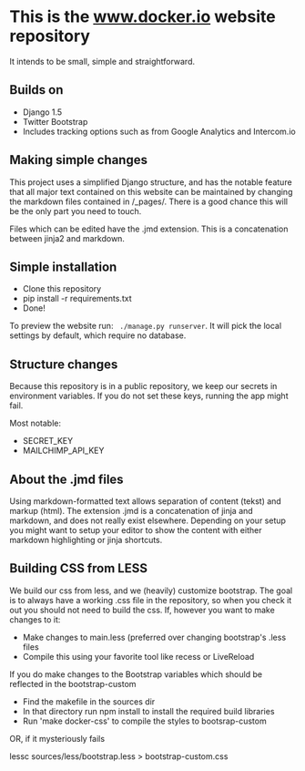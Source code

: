 This is the www.docker.io website repository
==============================================

It intends to be small, simple and straightforward.

Builds on
----------

* Django 1.5
* Twitter Bootstrap
* Includes tracking options such as from Google Analytics and Intercom.io


Making simple changes
---------------------

This project uses a simplified Django structure, and has the notable feature that all major text contained on this
 website can be maintained by changing the markdown files contained in /_pages/. There is a good chance this will
 be the only part you need to touch.

Files which can be edited have the .jmd extension. This is a concatenation between jinja2 and markdown.


Simple installation
-------------------

* Clone this repository
* pip install -r requirements.txt
* Done!

To preview the website run: `` ./manage.py runserver``. It will pick the local settings by default, which require no
database.


Structure changes
-----------------

Because this repository is in a public repository, we keep our secrets in environment variables. If you do not
set these keys, running the app might fail.

Most notable:

* SECRET_KEY
* MAILCHIMP_API_KEY


About the .jmd files
--------------------

Using markdown-formatted text allows separation of content (tekst) and markup (html). The extension
.jmd is a concatenation of jinja and markdown, and does not really exist elsewhere. Depending on your setup
you might want to setup your editor to show the content with either markdown highlighting or jinja shortcuts.



Building CSS from LESS
-----------------------
We build our css from less, and we (heavily) customize bootstrap. The goal is to always have a working .css file
in the repository, so when you check it out you should not need to build the css. If, however you want to make
changes to it:

* Make changes to main.less (preferred over changing bootstrap's .less files
* Compile this using your favorite tool like recess or LiveReload

If you do make changes to the Bootstrap variables which should be reflected in the bootstrap-custom
* Find the makefile in the sources dir
* In that directory run npm install to install the required build libraries
* Run 'make docker-css' to compile the styles to bootsrap-custom

OR, if it mysteriously fails

lessc sources/less/bootstrap.less > bootstrap-custom.css

